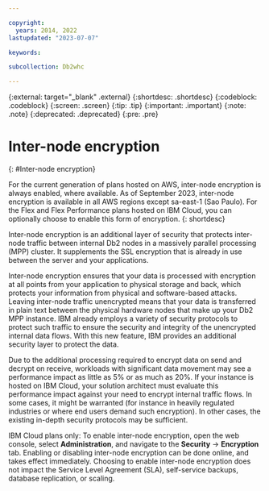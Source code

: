 ```yaml
---

copyright:
  years: 2014, 2022
lastupdated: "2023-07-07"

keywords:

subcollection: Db2whc

---
```


<!-- Attribute definitions --> 
{:external: target="_blank" .external}
{:shortdesc: .shortdesc}
{:codeblock: .codeblock}
{:screen: .screen}
{:tip: .tip}
{:important: .important}
{:note: .note}
{:deprecated: .deprecated}
{:pre: .pre}

# Inter-node encryption
{: #Inter-node encryption}

For the current generation of plans hosted on AWS, inter-node encryption is always enabled, where available. As of September 2023, inter-node encryption is available in all AWS regions except sa-east-1 (Sao Paulo). For the Flex and Flex Performance plans hosted on IBM Cloud, you can optionally choose to enable this form of encryption.
{: shortdesc}

Inter-node encryption is an additional layer of security that protects inter-node traffic between internal Db2 nodes in a massively parallel processing (MPP) cluster. It supplements the SSL encryption that is already in use between the server and your applications.

Inter-node encryption ensures that your data is processed with encryption at all points from your application to physical storage and back, which protects your information from physical and software-based attacks. Leaving inter-node traffic unencrypted means that your data is transferred in plain text between the physical hardware nodes that make up your Db2 MPP instance.  IBM already employs a variety of security protocols to protect such traffic to ensure the security and integrity of the unencrypted internal data flows. With this new feature, IBM provides an additional security layer to protect the data.

Due to the additional processing required to encrypt data on send and decrypt on receive, workloads with significant data movement may see a performance impact as little as 5% or as much as 20%.  If your instance is hosted on IBM Cloud, your solution architect must evaluate this performance impact against your need to encrypt internal traffic flows. In some cases, it might be warranted (for instance in heavily regulated industries or where end users demand such encryption). In other cases, the existing in-depth security protocols may be sufficient. 

IBM Cloud plans only: To enable inter-node encryption, open the web console, select **Administration**, and navigate to the **Security** -> **Encryption** tab. Enabling or disabling inter-node encryption can be done online, and takes effect immediately. Choosing to enable inter-node encryption does not impact the Service Level Agreement (SLA), self-service backups, database replication, or scaling.
